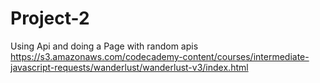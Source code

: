 # Project-2
Using Api and doing a Page with random apis
https://s3.amazonaws.com/codecademy-content/courses/intermediate-javascript-requests/wanderlust/wanderlust-v3/index.html

